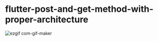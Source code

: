 # flutter-post-and-get-method-with-proper-architecture

![ezgif com-gif-maker](https://user-images.githubusercontent.com/60802660/183845682-153fddc6-394c-4f0b-bb7f-f436d3b0b358.gif)
